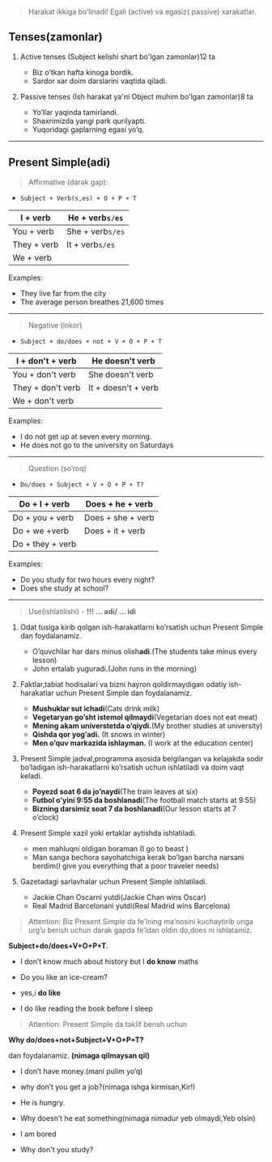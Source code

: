 >Harakat ikkiga bo’linadi! Egali (active) va egasiz( passive) xarakatlar.

## Tenses(zamonlar)

1. Active tenses (Subject kelishi shart bo'lgan zamonlar)12 ta
	- Biz o’tkan hafta kinoga bordik.
	- Sardor xar doim darslarini vaqtida qiladi.

2. Passive tenses (Ish harakat ya'ni Object muhim bo'lgan zamonlar)8 ta
	- Yo’llar yaqinda tamirlandi.
	- Shaxrimizda yangi park qurilyapti.
	- Yuqoridagi gaplarning egasi yo’q.

---
## Present Simple(adi)

>Affirmative (darak gap):
- `Subject + Verb(s,es) + O + P + T`

| I + verb    | He + verb`s/es`  |
| ----------- | ---------------- |
| You + verb  | She + verb`s/es` |
| They + verb | It + verb`s/es`  |
| We + verb   |                  |
 
Examples:
- They live far from the city
- The average person breathes 21,600 times

---
>Negative (inkor)
- `Subject + do/does + not + V + O + P + T`

| I + don't + verb  | He doesn't verb     |
| ----------------- | ------------------- |
| You + don't verb  | She doesn't verb    |
| They + don't verb | It + doesn't + verb |
| We + don't verb   |                     |
Examples:
- I do not get up at seven every morning.
- He does not go to the university on Saturdays

---
>Question (so’roq)
- `Do/does + Subject + V + O + P + T?`

| Do + I + verb    | Does + he + verb  |
| ---------------- | ----------------- |
| Do + you + verb  | Does + she + verb |
| Do + we +verb    | Does + it + verb  |
| Do + they + verb |                   |

Examples:
- Do you study for two hours every night?
- Does she study at school?

---
>Use(ishlatilishi) - **!!! … adi/ … idi**

1. Odat tusiga kirib qolgan ish-harakatlarni ko’rsatish uchun Present Simple dan foydalanamiz.
	- O’quvchilar har dars minus olish**adi**.(The students take minus every lesson)
	- John ertalab yuguradi.(John runs in the morning)

2. Faktlar,tabiat hodisalari va bizni hayron qoldirmaydigan odatiy ish-harakatlar uchun Present Simple dan foydalanamiz.
	- **Mushuklar sut ichadi**(Cats drink milk)
	- **Vegetaryan go’sht istemol qilmaydi**(Vegetarian does not eat meat)
	- **Mening akam universtetda o’qiydi.**(My brother studies at university)
	- **Qishda qor yog’adi.** (It snows in winter)
	- **Men o’quv markazida ishlayman.** (I work at the education center)

3. Present Simple jadval,programma asosida belgilangan va kelajakda sodir bo’ladigan ish-harakatlarni ko’rsatish uchun ishlatiladi va doim vaqt keladi.
	- **Poyezd soat 6 da jo’naydi**(The train leaves at six)
	- **Futbol o’yini 9:55 da boshlanadi**(The football match starts at 9:55)
	- **Bizning darsimiz soat 7 da boshlanadi**(Our lesson starts at 7 o’clock)

4. Present Simple xazil yoki ertaklar aytishda ishlatiladi.
	- men mahluqni oldigan boraman (I go to beast )
	- Man sanga bechora sayohatchiga kerak bo’lgan barcha narsani berdim(I give you everything that a poor traveler needs)

5. Gazetadagi sarlavhalar uchun Present Simple ishlatiladi.
	- Jackie Chan Oscarni yutdi(Jackie Chan wins Oscar)
	- Real Madrid Barcelonani yutdi(Real Madrid wins Barcelona)


>Attention: Biz Present Simple da fe’lning ma’nosini kuchaytirib unga urg’u berish uchun darak gapda fe’ldan oldin do,does ni ishlatamiz.

**Subject+do/does+V+O+P+T.**

- I don’t know much about history but I **do know** maths

- Do you like an ice-cream?
- yes,i **do like**

- I do like reading the book before I sleep

>Attention: Present Simple da taklif berish uchun

**Why do/does+not+Subject+V+O+P+T?**

dan foydalanamiz. **(nimaga qilmaysan qil)**

- I don’t have money.(mani pulim yo’q)
    
- why don’t you get a job?(nimaga ishga kirmisan,Kir!)
    
- He is hungry.
    
- Why doesn’t he eat something(nimaga nimadur yeb olmaydi,Yeb olsin)
    
- I am bored
    
- Why don't you study?

